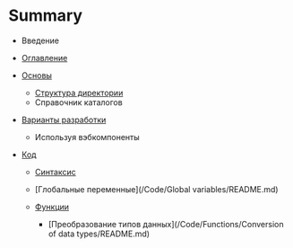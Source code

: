# Summary

* Введение
* [Оглавление](chapters/contents.md)
* [Основы](/Basics/README.md)
  * [Структура директории](chapters/1-1.md)
  * Справочник каталогов
* [Варианты разработки](варианты-разработки.md)
  * Используя вэбкомпоненты
* [Код](/Code/README.md)

  * [Синтаксис](/Code/Syntax/README.md)
  * [Глобальные переменные](/Code/Global variables/README.md)
  * [Функции](/Code/Functions/README.md)

    * [Преобразование типов данных](/Code/Functions/Conversion of data types/README.md)



